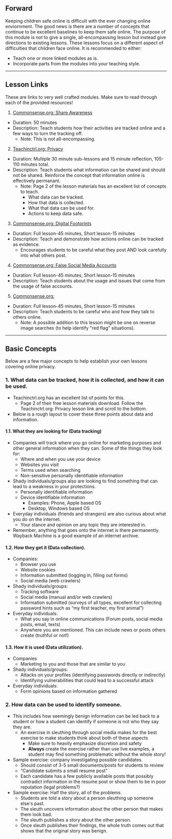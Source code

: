 ## Forward
Keeping children safe online is difficult with the ever changing online enviornment.
The good news is there are a number of concepts that continue to be excellent baselines to keep them safe online.
The purpose of this module is not to give a single, all-encompassing lesson but instead give directions to existing lessons.
These lessons focus on a different aspect of difficulties that children face online.
It is recommended to either: 
- Teach one or more linked modules as is.
- Incorporate parts from the modules into your teaching style.
---
## Lesson Links
These are links to very well crafted modules. Make sure to read through each of the provided resources!
1. [Commonsense.org: Share Awareness](https://www.commonsense.org/education/digital-citizenship/lesson/being-aware-of-what-you-share)
* Duration: 50 minutes
* Description: Teach students how their activities are tracked online and a few ways to turn the tracking off.
  * Note: This is not all-encompassing.

2. [Teachinctrl.org: Privacy](https://teachinctrl.org/privacy)
* Duration: Multiple 30 minute sub-lessons and 15 minute reflection, 105-110 minutes total.
* Description: Teach students what information can be shared and should not be shared. Reinforce the concept that information online is effectively permanant.
  * Note: Page 2 of the lesson materials has an excellent list of concepts to teach.  
    * What data can be tracked.
    * How that data is collected.
    * What that data can be used for.
    * Actions to keep data safe.

3. [Commonsense.org: Digital Footprints](https://www.commonsense.org/education/digital-citizenship/lesson/the-power-of-digital-footprints)
* Duration: Full lesson-45 minutes, Short lesson-15 minutes
* Description: Teach and demonstrate how actions online can be tracked as evidence. 
  * Encourages students to be careful what they post AND look carefully into what others post.

4. [Commonsense.org: False Social Media Accounts](https://www.commonsense.org/education/digital-citizenship/lesson/who-are-you-online)
* Duration: Full lesson-45 minutes, Short lesson-15 minutes
* Description: Teach students about the usage and issues that come from the usage of false accounts.

5. [Commonsense.org: ](https://www.commonsense.org/education/digital-citizenship/lesson/chatting-safely-online)
* Duration: Full lesson-45 minutes, Short lesson-15 minutes
* Description: Teach students to be careful who and how they talk to others online.
  * Note: A possible addition to this lesson might be one on reverse image searches (to help identify "red flag" situations). 
---
## Basic Concepts
Below are a few major concepts to help establish your own lessons covering online privacy.
### 1. What data can be tracked, how it is collected, and how it can be used.
* Teachinctrl.org has an excellent list of points for this.
  * Page 2 of their free lesson materials download. Follow the Teachinctrl.org: Privacy lesson link and scroll to the bottom.
* Below is a rough layout to cover these three points about data and information.
#### 1.1. What they are looking for (Data tracking)
* Companies will track where you go online for marketing purposes and other general information when they can. Some of the things they look for:
  * Where and when you use your device
  * Websites you visit
  * Terms used when searching
  * Non-sensitive personally identifiable information
* Shady individuals/groups also are looking to find something that can lead to a weakness in your protections.
  * Personally identifiable information
  * Device identifiable information 
    * Examples: Phone, Apple based OS
    * Desktop, Windows based OS
* Everyday individuals (friends and strangers) are also curious about what you do on the internet.
  * Your stance and opinion on any topic they are interested in.
* Remember, anything that goes onto the internet is there permanently. Wayback Machine is a good example of an internet archive.
#### 1.2. How they get it (Data collection).
* Companies:
  * Browser you use
  * Website cookies
  * Information submitted (logging in, filling out forms)
  * Social media (web crawlers)
* Shady individuals/groups:
  * Tracking software
  * Social media (manual and/or web crawlers)
  * Information submitted (surveys of all types, excellent for collecting password hints such as “my first teacher, my first animal”)
* Everyday individuals:
  * What you say in online communications (Forum posts, social media posts, email, texts)
  * Anywhere you are mentioned. This can include news or posts others create (truthful or not!)
#### 1.3. How it is used (Data utilization).
* Companies
  * Marketing to you and those that are similar to you
* Shady individuals/groups:
  * Attacks on your profiles (identifying passwords directly or indirectly)
  * Identifying vulnerabilities that could lead to a successful attack
* Everyday individuals:
  * Form opinions based on information gathered
### 2. How data can be used to identify someone.
* This includes how seemingly benign information can be led back to a student or how a student can identify if someone is not who they say they are.
  * An exercise in sleuthing through social media makes for the best exercise to make students think about both of these aspects
    * Make sure to heavily emphasize discretion and safety
    * **Always** create the exercise rather than use live examples, a student may find something problematic without the whole story!
* Sample exercise: company investigating possible candidates.
  * Should consist of 3-5 small documents/posts for students to review
  * “Candidate submits a small resume post”
  * Each candidate has a few publicly available posts that possibly contradict information in the resume post or show them to be in poor reputation (legal problems?)
* Sample exercise: Half the story, all of the problems.
  * Students are told a story about a person sleuthing up someone else's past.
  * The sleuth uncovers information about the other person that makes them look bad.
  * The sleuth publishes a story about the other person.
  * Once sleuth publishes their findings, the whole truth comes out that shows that the original story was benign.
